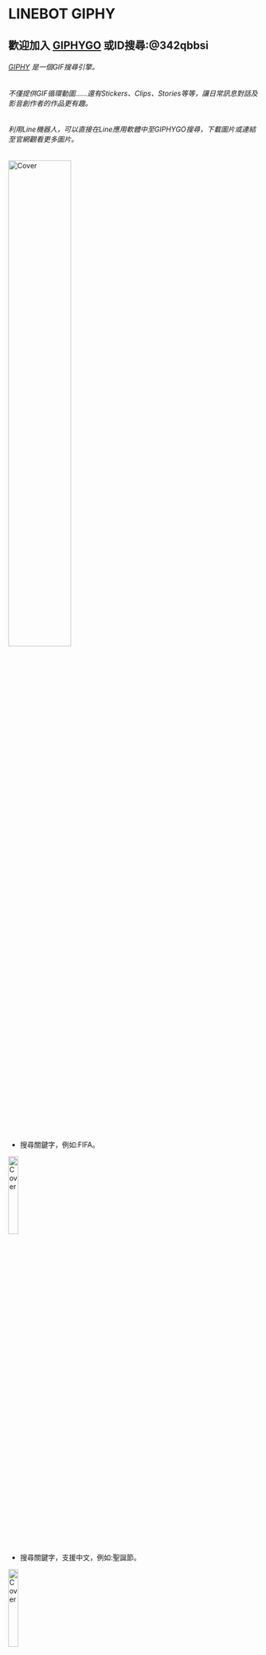 # LINEBOT GIPHY
## 歡迎加入 [GIPHYGO](https://line.me/R/ti/p/@342qbbsi) 或ID搜尋:@342qbbsi

###### [GIPHY](https://giphy.com/) 是一個GIF搜尋引擎。
###### 不僅提供GIF循環動圖……還有Stickers、Clips、Stories等等，讓日常訊息對話及影音創作者的作品更有趣。
###### 利用Line機器人，可以直接在Line應用軟體中至GIPHYGO搜尋，下載圖片或連結至官網觀看更多圖片。
<img src="https://img.onl/30KFIg" alt="Cover" width="50%"/>





- 搜尋關鍵字，例如:FIFA。
<img src="https://img.onl/gmJhxz" alt="Cover" width="20%"/>

- 搜尋關鍵字，支援中文，例如:聖誕節。
<img src="https://img.onl/aet4AI" alt="Cover" width="20%"/>

- 圖文選單點擊，右側為GIPHY官方更新的受歡迎趨勢排行的GIF圖。
<img src="https://img.onl/8T6fMq" alt="Cover" width="20%"/>

- 圖文選單點擊，左側為GIPHY官方提供的透明背景GIF圖。
<img src="https://img.onl/30pO0J" alt="Cover" width="20%"/>
